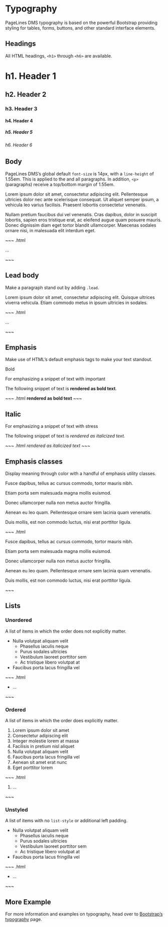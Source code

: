 # Typography #

PageLines DMS typography is based on the powerful Bootstrap providing styling for tables, forms, buttons, and other standard interface elements.

## Headings ##

All HTML headings, `<h1>` through `<h6>` are available.

<div markdown="1" class="docs-example">
	<h1>h1. Header 1</h1>
	<h2>h2. Header 2</h2>
	<h3>h3. Header 3</h3>
	<h4>h4. Header 4</h4>
	<h5>h5. Header 5</h5>
	<h6>h6. Header 6</h6>
</div>

## Body ##

PageLines DMS’s global default `font-size` is 14px, with a `line-height` of 1.55em. This is applied to the <body> and all paragraphs. In addition, `<p>` (paragraphs) receive a top/bottom margin of 1.55em.

<div class="docs-example">
	<p>Lorem ipsum dolor sit amet, consectetur adipiscing elit. Pellentesque ultricies dolor nec ante scelerisque consequat. Ut aliquet semper ipsum, a vehicula leo varius facilisis. Praesent lobortis consectetur venenatis.</p>
	<p></p>
	<p>Nullam pretium faucibus dui vel venenatis. Cras dapibus, dolor in suscipit lobortis, sapien eros tristique erat, ac eleifend augue quam posuere mauris. Donec dignissim diam eget tortor blandit ullamcorper. Maecenas sodales ornare nisi, in malesuada elit interdum eget.
	</p>
</div>
~~~ .html
<p>...</p>
~~~

## Lead body ##

Make a paragraph stand out by adding `.lead`.

<div class="docs-example">
	<p class="zmt lead">Lorem ipsum dolor sit amet, consectetur adipiscing elit. Quisque ultrices viverra vehicula. Etiam commodo metus in ipsum ultricies in sodales.</p>
</div>
~~~ .html
<p class="lead">...</p>
~~~

## Emphasis ##

Make use of HTML’s default emphasis tags to make your text standout.

Bold

For emphasizing a snippet of text with important

<div class="docs-example">
<p>
The following snippet of text is <strong>rendered as bold text</strong>.</p>
</div>
~~~ .html
<strong>rendered as bold text</strong>
~~~

## Italic ##

For emphasizing a snippet of text with stress

<div class="docs-example">
<p>
The following snippet of text is <em>rendered as italicized text.</em>
</p>
</div>
~~~ .html
<em>rendered as italicized text</em>
~~~

## Emphasis classes ##

Display meaning through color with a handful of emphasis utility classes.

<div markdown="1" class="docs-example">
	<p class="muted">Fusce dapibus, tellus ac cursus commodo, tortor mauris nibh.</p>
	<p class="text-warning">Etiam porta sem malesuada magna mollis euismod.</p>
	<p class="text-error">Donec ullamcorper nulla non metus auctor fringilla.</p>
	<p class="text-info">Aenean eu leo quam. Pellentesque ornare sem lacinia quam venenatis.</p>
	<p class="text-success">Duis mollis, est non commodo luctus, nisi erat porttitor ligula.</p>
</div>
~~~ .html
<p class="muted">Fusce dapibus, tellus ac cursus commodo, tortor mauris nibh.</p>
<p class="text-warning">Etiam porta sem malesuada magna mollis euismod.</p>
<p class="text-error">Donec ullamcorper nulla non metus auctor fringilla.</p>
<p class="text-info">Aenean eu leo quam. Pellentesque ornare sem lacinia quam venenatis.</p>
<p class="text-success">Duis mollis, est non commodo luctus, nisi erat porttitor ligula.</p>
~~~

## Lists ##

### Unordered ###

A list of items in which the order does not explicitly matter.

<div class="docs-example">
<ul>
<li>Nulla volutpat aliquam velit
<ul>
<li>Phasellus iaculis neque</li>
<li>Purus sodales ultricies</li>
<li>Vestibulum laoreet porttitor sem</li>
<li>Ac tristique libero volutpat at</li>
</ul>
</li>
<li>Faucibus porta lacus fringilla vel</li>
</ul>
</div>
~~~ .html
<ul>
  <li>...</li>
</ul>
~~~

### Ordered ###

A list of items in which the order does explicitly matter.

<div class="docs-example">
<ol>
<li>Lorem ipsum dolor sit amet</li>
<li>Consectetur adipiscing elit</li>
<li>Integer molestie lorem at massa</li>
<li>Facilisis in pretium nisl aliquet</li>
<li>Nulla volutpat aliquam velit</li>
<li>Faucibus porta lacus fringilla vel</li>
<li>Aenean sit amet erat nunc</li>
<li>Eget porttitor lorem</li>
</ol>
</div>
~~~ .html
<ol>
  <li>...</li>
</ol>
~~~

### Unstyled

A list of items with no `list-style` or additional left padding.

<div class="docs-example">
<ul class="unstyled">
<li>Nulla volutpat aliquam velit
<ul>
<li>Phasellus iaculis neque</li>
<li>Purus sodales ultricies</li>
<li>Vestibulum laoreet porttitor sem</li>
<li>Ac tristique libero volutpat at</li>
</ul>
</li>
<li>Faucibus porta lacus fringilla vel</li>
</ul>
</div>
~~~ .html
<ul class="unstyled">
  <li>...</li>
</ul>
~~~

## More Example ##

For more information and examples on typography, head over to [Bootstrap’s typography](http://twitter.github.io/bootstrap/base-css.html#typography) page.

